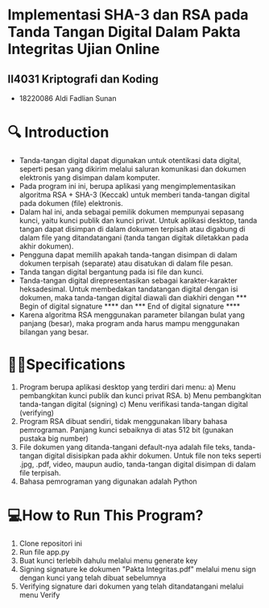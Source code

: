 # Implementasi SHA-3 dan RSA pada Tanda Tangan Digital Dalam Pakta Integritas Ujian Online
## II4031 Kriptografi dan Koding
- 18220086 Aldi Fadlian Sunan

# 🔍 Introduction 
- Tanda-tangan digital dapat digunakan untuk otentikasi data digital, seperti pesan yang dikirim melalui saluran komunikasi dan dokumen elektronis yang disimpan dalam komputer.
- Pada program ini ini, berupa aplikasi yang mengimplementasikan algoritma RSA + SHA-3 (Keccak) untuk memberi tanda-tangan digital pada dokumen (file) elektronis.
- Dalam hal ini, anda sebagai pemilik dokumen mempunyai sepasang kunci, yaitu kunci publik dan kunci privat.
Untuk aplikasi desktop, tanda tangan dapat disimpan di dalam dokumen terpisah atau digabung di dalam file yang ditandatangani (tanda tangan digitak diletakkan pada akhir dokumen).
- Pengguna dapat memilih apakah tanda-tangan disimpan di dalam dokumen terpisah (separate) atau disatukan di dalam file pesan.
- Tanda tangan digital bergantung pada isi file dan kunci.
- Tanda-tangan digital direpresentasikan sebagai karakter-karakter heksadesimal. Untuk membedakan tandatangan digital dengan isi dokumen, maka tanda-tangan digital diawali dan diakhiri dengan
*** Begin of digital signature **** dan *** End of digital signature ****
- Karena algoritma RSA menggunakan parameter bilangan bulat yang panjang (besar), maka program anda harus mampu menggunakan bilangan yang besar.

# 👨‍💻Specifications
1. Program berupa aplikasi desktop yang terdiri dari menu:
a) Menu pembangkitan kunci publik dan kunci privat RSA.
b) Menu pembangkitan tanda-tangan digital (signing)
c) Menu verifikasi tanda-tangan digital (verifying)
2. Program RSA dibuat sendiri, tidak menggunakan libary bahasa pemrograman. Panjang kunci sebaiknya di atas 512 bit (gunakan pustaka big number)
3. File dokumen yang ditanda-tangani default-nya adalah file teks, tanda-tangan digital disisipkan pada akhir dokumen.
Untuk file non teks seperti .jpg, .pdf, video, maupun audio, tanda-tangan digital disimpan di dalam file terpisah.
4. Bahasa pemrograman yang digunakan adalah Python

# 💻How to Run This Program?
1. Clone repositori ini
2. Run file app.py
3. Buat kunci terlebih dahulu melalui menu generate key
4. Signing signature ke dokumen "Pakta Integritas.pdf" melalui menu sign dengan kunci yang telah dibuat sebelumnya
5. Verifying signature dari dokumen yang telah ditandatangani melalui menu Verify
